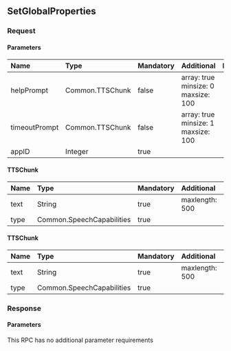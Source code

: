 ## SetGlobalProperties

### Request
#### Parameters
|Name|Type|Mandatory|Additional|Description|
|:---|:---|:--------|:---------|:----------|
|helpPrompt|Common.TTSChunk|false|array: true<br>minsize: 0<br>maxsize: 100||
|timeoutPrompt|Common.TTSChunk|false|array: true<br>minsize: 1<br>maxsize: 100||
|appID|Integer|true|||
#### TTSChunk
|Name|Type|Mandatory|Additional|Description|
|:---|:---|:--------|:---------|:----------|
|text|String|true|maxlength: 500||
|type|Common.SpeechCapabilities|true|||
#### TTSChunk
|Name|Type|Mandatory|Additional|Description|
|:---|:---|:--------|:---------|:----------|
|text|String|true|maxlength: 500||
|type|Common.SpeechCapabilities|true|||
### Response
#### Parameters
This RPC has no additional parameter requirements

